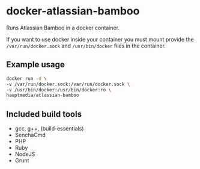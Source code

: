 # docker-atlassian-bamboo

Runs Atlassian Bamboo in a docker container.

If you want to use docker inside your container you must mount provide the `/var/run/docker.sock`
and `/usr/bin/docker` files in the container.

## Example usage
```bash
docker run -d \
-v /var/run/docker.sock:/var/run/docker.sock \
-v /usr/bin/docker:/usr/bin/docker:ro \
hauptmedia/atlassian-bamboo
```

## Included build tools
* gcc, g++, (build-essentials)
* SenchaCmd
* PHP
* Ruby
* NodeJS
* Grunt
